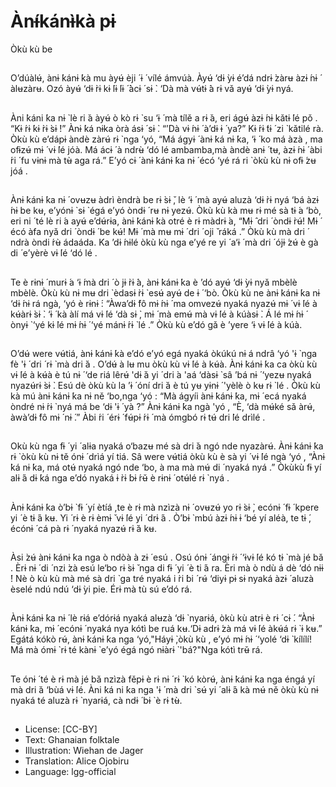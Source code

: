 # Ànɨ́kánɨ̀kà pɨ
Òkù kù be

##
O’dúàlʉ́, ànɨ ́kánɨ ́kà mu àyʉ́ èji ́ ɨ ́ vílé
ámvúà. Àyʉ́ ‘dɨ ̀yɨ é’dá ndrɨ ̀zàrʉ àzɨ ́nɨ ́
àlʉzàrʉ. Ozó àyʉ́ ‘dɨ ̀rɨ kɨ ́lɨ ́lɨ ́ ̀àcɨ ́ sɨ ̀. ‘Dà
mà vʉ́tɨ ́à rɨ vǎ ayʉ́ ‘dɨ ̀yɨ nyá.

##
Àni ̀káni ́ka nɨ ̀ lè ri ̌a àyʉ́ ò kò rɨ ̀ su ‘ɨ ́ mà
tílě a rɨ ̌a, eri ágʉ́ àzɨ ́nɨ kǎtɨ ́lé pǒ .
“Kɨ ́rɨ ́kɨ ̀rɨ ̀sɨ ̀!” Ànɨ ́ká nɨka òrà ásɨ ́ sɨ ̀. “’Dà
vɨ ́nɨ ́ à’dɨ ɨ ́ ya?” Kɨ ́rɨ ́tɨ ́ zi ̀ kǎtilé rà.
Òkù kù e’dápɨ àndè zàrʉ́ rɨ ̀ nga ‘yó,
“Má ágyɨ ́ ànɨ ̀ká nɨ ́ka, ‘ɨ ́ ko má àzà ,
ma ofɨzʉ́ mɨ ́ vɨ ́lé jóà. Má ácɨ ́ à ndrʉ̀
‘dó lé ambamba,mà àndè anɨ ́ tʉ,
àzɨ ́nɨ ́ àbi ́ri ́ fu vɨnɨ mà tʉ̀ aga rá.”
E’yó cɨ ́ ànɨ ̀kánɨ ́ka nɨ ́ écó ‘yé rá ri ̀
òkù kù nɨ ofɨ ́zʉ jóá .

##
Ànɨ ̀kánɨ ́ka nɨ ́ ovʉzʉ àdrì èndrà be
rɨ ̀sɨ ̌, lè ‘ɨ ́ mà ayʉ́ aluzà ‘dɨ ̀rɨ nyá ‘bá
àzɨ ́nɨ be kʉ, e’yónɨ ̀ sɨ ̀ égá e’yó òndɨ ́
rʉ nɨ yezʉ́. Òkù kù kà mʉ rɨ mé sà tɨ ́a
‘bò, eri ni ́ té lè ri ́a ayʉ́ e’dʉ́rɨa,
ànɨ ̀kánɨ ̀kà otré è rɨ màdrɨ ̀a, “Mɨ ̂ dri ́
òndɨ ̀rʉ́! Mɨ ́ écó àfa nyǎ dri ́ òndɨ ́ be
kʉ́! Mɨ ́ mà mʉ mɨ ́ dri ́ oji ̌ ráká .”
Òkù kù mà dri ́ ndrà òndi ́rʉ̀ ádaáda.
Ka ’dɨ ́nɨlé òkù kù nga e’yé re yi ́ a‘ɨ ́ mà
dri ́ ójɨ ́zʉ́ è gà di ́ e’yèrè vɨ ́lé ‘dó lé .

##
Te è rɨnɨ ́ murɨ ́a ‘ɨ ́mà dri ́ ò jɨ ̀rɨ ́à,
ànɨ ̀kánɨ ́ka è ’dó ayʉ́ ‘dɨ ̀yɨ nyǎ mbèlè
mbèlè. Òkù kù nɨ mʉ dri ̀ èdasɨ ̀rɨ ̀ esʉ́
ayʉ́ de ɨ ́ ‘bò.
Òkù kù ne ànɨ ̀kánɨ ́ka nɨ ‘dɨ ́nɨ rá ngà,
‘yó è rɨnɨ ́: “Àwa’dɨ ̀fô mɨ ́nɨ ́ ma omvezʉ́
nyaká nyazʉ́ mɨ ́ vɨ ́lé à kʉ́àrɨ ̀sɨ ̀.
‘ɨ ́ kà àlí má vɨ ́lé ‘dà sɨ ̀, mɨ ́ mà emʉ́
mà vɨ ́lé à kúàsɨ ̀. Á lé mɨ ́nɨ ́ ònyɨ ̀ ‘yé
kɨ ̀lé mɨ ́nɨ ́ ‘yé mánɨ ́rɨ ̀ lé .”
Òkù kù e’dó gǎ è ’yere ‘ɨ vɨ ́lé à kúà.

##
O’dʉ́ were vʉ́tiá, ànɨ ̀kánɨ ́kà e’dó e’yó egá nyaká
òkúkú nɨ á ndrâ ‘yó 'ɨ ̀ nga fè 'ɨ ́ dri ́ rɨ ̀ mà dri ̀á . O’dʉ́ à lʉ
mu òkù kù vɨ ́lé à kʉ́à. Ànɨ ̀kánɨ ́ka ca òkù kù vɨ ́lé à kʉ́à è tú
nɨ ́ ‘de riá lêrʉ́ 'dɨ ̀á yi ́ dri ̀a 'aá ‘dàsɨ ̀ sâ ’bá nɨ ́ ‘yezʉ
nyaká nyazʉ́rɨ ̀sɨ ̀. Esú dè òkù kù la ’ɨ ́ óní dri ̀á è tú yʉ
yɨnɨ ́ 'yèlè ò kʉ rɨ ̀ lé .
Òkù kù kà mú ànɨ ̀kánɨ ́ka nɨ ně ‘bo,nga ‘yó : “Mà ágyíi
ànɨ ̀kánɨ ́ka, mɨ ́ ecá nyaká òndré nɨ ́rɨ ̀ nyá má be ‘dɨ 'ɨ ́
yà ?”
Ànɨ ̀kánɨ ́ka ngà 'yó , “È, ‘dà mʉ́ké sǎ àrʉ́, àwà’dɨ ̀fô mɨ ́
nɨ ́.” Àbi ́ri ́ érɨ ́ fʉ́pɨ ́rɨ ́ mà ómgbó rɨ tʉ́ dri ̀lé drìlé .

##
Okù kù nga fɨ ́ yi ́ alɨa nyaká o‘bazʉ
mé sà dri ̌a ngó nde nyazàrʉ́.
Ànɨ ̀kánɨ ́ka rɨ ̀ òkù kù nɨ tě ónɨ ́ drìá yí
tiá.
Sâ were vʉ́tiá òkù kù è sà yi ́ vɨ ́lé ngà
‘yó , “Ànɨ ̀ká nɨ ́ka, má otʉ́ nyaká
ngó nde ‘bo, à ma mà mʉ́ di ́ nyaká
nyá .”
Òkùkù fɨ yí alɨ ́á dɨ ́ká nga e’dó nyaká
ɨ ̀rɨ ́bɨ ́rʉ̌ è rɨnɨ ́ otʉ́lé rɨ ̀ nyá .

##
Ànɨ ̀kánɨ ́ka ò’bɨ ̀ fɨ ́ yí ètíá ,te è rɨ mà
nzìzà nɨ ́ ovʉzʉ́ yo rɨ ̀sɨ ̀, ecónɨ ́ fɨ ́ kpere
yi ́ è tɨ ́á kʉ. Yi ́ rɨ è rɨ èmɨ ̌ vɨ ́lé yi ́ drɨ ́á .
Ò’bɨ ̀ mbú àzɨ ́nɨ ɨ ‘bé yí aléà, te tɨ ́,
écónɨ ́ cá pà rɨ ́ nyaká nyazʉ́ rɨ ̀á kʉ.

##
Àsi ̀zʉ́ ànɨ ̀kánɨ ́ka nga ò ndòà à zɨ ́ esú .
Osú ónɨ ́ ángɨ ́rɨ ́ ‘ɨvɨ ́lé kó tɨ ̀ mà jé bǎ . Èrɨ
nɨ ́ di ́ nzi ̀zà esú le‘bo rɨ ̀sɨ ̌ nga di fɨ ́ yi ́
è ti ́á ra.
Èri mà ò ndù á dè ‘dó nɨɨ ́!
Nè ò kù kù mà mé sà dri ̀ ga tré nyaká
i ̀ri ́bi ́ rʉ́ ‘diyɨ pɨ sɨ nyaká àzɨ ́ aluzà
èselé ndú ndú ‘dɨ ̀yi pie. Érɨ mà tù sú
e’dó rá.

##
Ànɨ ̀kánɨ ́ka nɨ ́ lè rɨá e’dórɨá nyaká
alʉzà ‘dɨ ̀ nyarɨá, òkù kù atrɨ è rɨ ́ cɨ ́.
“Ànɨ ̀kánɨ ́ka, mɨ ́ ecónɨ ́ nyaká nya kótì
be ruá kʉ.‘Dɨ adrɨ ́zà má vɨ ́lé àkʉ́á rɨ ̀ ɨ
kʉ.”
Egátá kókò rʉ́, ànɨ ̀kánɨ ́ka nga
‘yó,"Háyɨ ̀,òkù kù , e’yó mɨ ́nɨ ́ ‘yolé ‘dɨ ̀
kílílí! Má mà ómɨ ̀ rɨ té kànɨ ̀ e’yó égá
ngó nɨàrɨ ̀ 'bá?"Nga kótì trʉ̌ rá.

##
Te ónɨ ́ té è rɨ mà jé bǎ nzìzà fěpɨ è rɨ nɨ ́
rɨ ̀ kó kòrʉ́, ànɨ ̀kánɨ ́ka nga éngá yí mà
dri ̀á ‘bùá vɨ ́lé.
Àni ̀ká ni ́ka nga 'ɨ ́ mà dri ̀ sʉ́ yi ́ alɨ ́á
kà mʉ́ ně òkù kù nɨ nyaká té aluzà rɨ ̀
nyarɨá, cà ndɨ ́ bɨ ̀ è rɨ tʉ̀.

##
* License: [CC-BY]
* Text: Ghanaian folktale
* Illustration: Wiehan de Jager
* Translation: Alice Ojobiru
* Language: lgg-official
